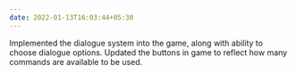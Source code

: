 ```yaml
---
date: 2022-01-13T16:03:44+05:30
---
```


Implemented the dialogue system into the game, along with ability to choose dialogue options. Updated the buttons in game to reflect how many commands are available to be used.
